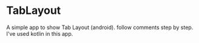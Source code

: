 # TabLayout
A simple app to show Tab Layout (android). follow comments step by step. I've used kotlin in this app.
